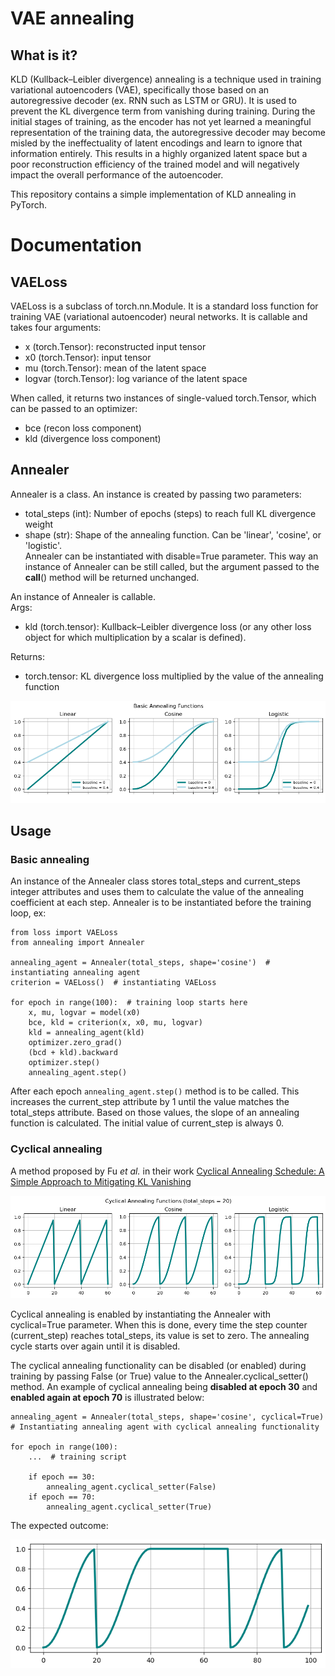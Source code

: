 # VAE annealing

## What is it?

KLD (Kullback–Leibler divergence) annealing is a technique used in training variational autoencoders (VAE), 
specifically those based on an autoregressive decoder (ex. RNN such as LSTM or GRU). It is used to prevent the KL 
divergence term from vanishing during training. During the initial stages of training, as the encoder has not yet 
learned a meaningful representation of the training data, the autoregressive decoder may become misled by the 
ineffectuality of latent encodings and learn to ignore that information entirely. This results in a highly organized 
latent space but a poor reconstruction efficiency of the trained model and will negatively impact the overall 
performance of the autoencoder.  
  
This repository contains a simple implementation of KLD annealing in PyTorch.

# Documentation

## VAELoss
 VAELoss is a subclass of torch.nn.Module. It is a standard loss function for training VAE (variational autoencoder) neural networks. It is callable and takes four arguments: 
 * x (torch.Tensor): reconstructed input tensor
 * x0 (torch.Tensor): input tensor
 * mu (torch.Tensor): mean of the latent space
 * logvar (torch.Tensor): log variance of the latent space
  
 When called, it returns two instances of single-valued torch.Tensor, which can be passed to an optimizer: 
 * bce (recon loss component)
 * kld (divergence loss component)
  
## Annealer  
 Annealer is a class. An instance is created by passing two parameters:
 * total_steps (int): Number of epochs (steps) to reach full KL divergence weight
 * shape (str): Shape of the annealing function. Can be 'linear', 'cosine', or 'logistic'.  
 Annealer can be instantiated with disable=True parameter. This way an instance of Annealer can be still called, but the argument passed to the __call__() method will be returned unchanged.
  
An instance of Annealer is callable.  
Args:
 * kld (torch.tensor): Kullback–Leibler divergence loss (or any other loss object for which multiplication by a scalar is defined).
  
Returns:  
 * torch.tensor: KL divergence loss multiplied by the value of the annealing function
  
![Basic annealing shapes](https://github.com/hubertrybka/vae-annealing/blob/main/figures/shapes.png)
 
 ## Usage
 ### Basic annealing
 An instance of the Annealer class stores total_steps and current_steps integer attributes and uses them to calculate the value of the annealing coefficient at each step. Annealer is to be instantiated before the training loop, ex:  
 ```
 from loss import VAELoss
 from annealing import Annealer
  
 annealing_agent = Annealer(total_steps, shape='cosine')  # instantiating annealing agent
 criterion = VAELoss()  # instantiating VAELoss
  
 for epoch in range(100):  # training loop starts here
     x, mu, logvar = model(x0)
     bce, kld = criterion(x, x0, mu, logvar)
     kld = annealing_agent(kld)
     optimizer.zero_grad()
     (bcd + kld).backward
     optimizer.step()
     annealing_agent.step()
 ```  
 After each epoch `annealing_agent.step()` method is to be called. This increases the current_step attribute by 1 until the value matches the total_steps attribute. Based on those values, the slope of an annealing function is calculated. The initial value of current_step is always 0.

 ### Cyclical annealing
 A method proposed by Fu _et al._ in their work [Cyclical Annealing Schedule: A Simple Approach to Mitigating KL Vanishing](https://arxiv.org/abs/1903.10145)  
   
 ![Cyclical annealing shapes](https://github.com/hubertrybka/vae-annealing/blob/main/figures/cyclical_shapes.png)

 Cyclical annealing is enabled by instantiating the Annealer with cyclical=True parameter. When this is done, every time the step counter (current_step) reaches total_steps, its value is set to zero. The annealing cycle starts over again until it is disabled.  
   
 The cyclical annealing functionality can be disabled (or enabled) during training by passing False (or True) value to the Annealer.cyclical_setter() method. An example of cyclical annealing being **disabled at epoch 30** and **enabled again at epoch 70** is illustrated below:
 ```
 annealing_agent = Annealer(total_steps, shape='cosine', cyclical=True)
 # Instantiating annealing agent with cyclical annealing functionality
  
 for epoch in range(100):
     ...  # training script

     if epoch == 30:
         annealing_agent.cyclical_setter(False)
     if epoch == 70:
         annealing_agent.cyclical_setter(True)
 ```  
 The expected outcome:  
   
 ![Cyclical annealing disable](https://github.com/hubertrybka/vae-annealing/blob/main/figures/enable_disable.png)

